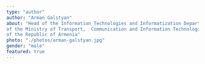 ```yaml
---
type: "author"
author: "Arman Galstyan"
about: "Head of the Information Technologies and Informatization Department \
of the Ministry of Transport,  Communication and Information Technologies \
of the Republic of Armenia"
photo: "./photos/arman-galstyan.jpg"
gender: "male"
featured: true
---
```


